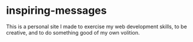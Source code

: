 # inspiring-messages
This is a personal site I made to exercise my web development skills, to be creative, and to do something good of my own volition. 
